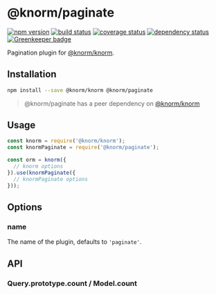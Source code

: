 # @knorm/paginate

[![npm version](https://badge.fury.io/js/@knorm/paginate.svg)](http://badge.fury.io/js/@knorm/paginate)
[![build status](https://travis-ci.org/knorm/paginate.svg?branch=master)](https://travis-ci.org/knorm/paginate)
[![coverage status](https://coveralls.io/repos/github/knorm/paginate/badge.svg?branch=master)](https://coveralls.io/github/knorm/paginate?branch=master)
[![dependency status](https://david-dm.org/knorm/paginate.svg)](https://david-dm.org/joelmukuthu/@knorm/paginate)
[![Greenkeeper badge](https://badges.greenkeeper.io/knorm/paginate.svg)](https://greenkeeper.io/)

Pagination plugin for [@knorm/knorm](https://www.npmjs.com/package/@knorm/knorm).

## Installation
```bash
npm install --save @knorm/knorm @knorm/paginate
```
> @knorm/paginate has a peer dependency on [@knorm/knorm](https://www.npmjs.com/package/@knorm/knorm)

## Usage

```js
const knorm = require('@knorm/knorm');
const knormPaginate = require('@knorm/paginate');

const orm = knorm({
  // knorm options
}).use(knormPaginate({
  // knormPaginate options
}));
```

## Options

### name

The name of the plugin, defaults to `'paginate'`.

## API

### Query.prototype.count / Model.count


